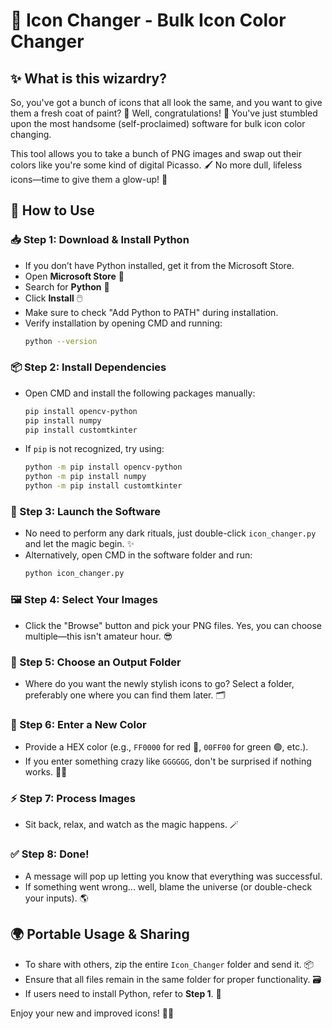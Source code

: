 # 🎨 Icon Changer - Bulk Icon Color Changer

## ✨ What is this wizardry?

So, you've got a bunch of icons that all look the same, and you want to give them a fresh coat of paint? 🎨 Well, congratulations! 🎉 You've just stumbled upon the most handsome (self-proclaimed) software for bulk icon color changing.

This tool allows you to take a bunch of PNG images and swap out their colors like you're some kind of digital Picasso. 🖌️ No more dull, lifeless icons—time to give them a glow-up! 💫

## 🚀 How to Use

### 📥 Step 1: Download & Install Python
- If you don’t have Python installed, get it from the Microsoft Store.
- Open **Microsoft Store** 🏬
- Search for **Python** 🔎
- Click **Install** 🖱️
- Make sure to check "Add Python to PATH" during installation.
- Verify installation by opening CMD and running:
  ```sh
  python --version
  ```

### 📦 Step 2: Install Dependencies
- Open CMD and install the following packages manually:
  ```sh
  pip install opencv-python
  pip install numpy
  pip install customtkinter
  ```
- If `pip` is not recognized, try using:
  ```sh
  python -m pip install opencv-python
  python -m pip install numpy
  python -m pip install customtkinter
  ```

### 🚀 Step 3: Launch the Software
- No need to perform any dark rituals, just double-click `icon_changer.py` and let the magic begin. ✨
- Alternatively, open CMD in the software folder and run:
  ```sh
  python icon_changer.py
  ```

### 🖼️ Step 4: Select Your Images
- Click the "Browse" button and pick your PNG files. Yes, you can choose multiple—this isn't amateur hour. 😎

### 📂 Step 5: Choose an Output Folder
- Where do you want the newly stylish icons to go? Select a folder, preferably one where you can find them later. 🗂️

### 🎨 Step 6: Enter a New Color
- Provide a HEX color (e.g., `FF0000` for red 🔴, `00FF00` for green 🟢, etc.).
- If you enter something crazy like `GGGGGG`, don't be surprised if nothing works. 🤦‍♂️

### ⚡ Step 7: Process Images
- Sit back, relax, and watch as the magic happens. 🪄

### ✅ Step 8: Done!
- A message will pop up letting you know that everything was successful.
- If something went wrong... well, blame the universe (or double-check your inputs). 🌎

## 🌍 Portable Usage & Sharing

- To share with others, zip the entire `Icon_Changer` folder and send it. 📦
- Ensure that all files remain in the same folder for proper functionality. 🗃️
- If users need to install Python, refer to **Step 1**. 🐍

Enjoy your new and improved icons! 🚀🎨

